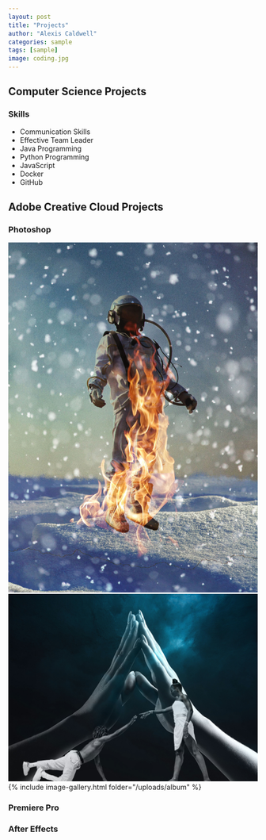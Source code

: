 ```yaml
---
layout: post
title: "Projects"
author: "Alexis Caldwell"
categories: sample
tags: [sample]
image: coding.jpg
---
```

## Computer Science Projects

### Skills

+ Communication Skills
+ Effective Team Leader
+ Java Programming
+ Python Programming
+ JavaScript
+ Docker
+ GitHub

## Adobe Creative Cloud Projects

### Photoshop
![Astronaut](assets/img/AstroOnFire.jpg)
![Collage](assets/img/FinishedCollage.jpg)
{% include image-gallery.html folder="/uploads/album" %}
### Premiere Pro

### After Effects
